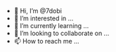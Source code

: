 - 👋 Hi, I’m @7dobi
- 👀 I’m interested in ...
- 🌱 I’m currently learning ...
- 💞️ I’m looking to collaborate on ...
- 📫 How to reach me ...

<!---
7dobi/7dobi is a ✨ special ✨ repository because its `README.md` (this file) appears on your GitHub profile.
You can click the Preview link to take a look at your changes.
--->
